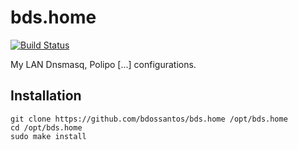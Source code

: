 # bds.home

[![Build Status](https://travis-ci.org/bdossantos/bds.home.svg?branch=feat%2Fhome-assistant)](https://travis-ci.org/bdossantos/bds.home)

My LAN Dnsmasq, Polipo [...] configurations.

## Installation

```
git clone https://github.com/bdossantos/bds.home /opt/bds.home
cd /opt/bds.home
sudo make install
```
